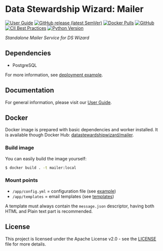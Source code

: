 # Data Stewardship Wizard: Mailer

[![User Guide](https://img.shields.io/badge/docs-User%20Guide-informational)](https://guide.ds-wizard.org)
[![GitHub release (latest SemVer)](https://img.shields.io/github/v/release/ds-wizard/engine-tools)](https://github.com/ds-wizard/engine-tools/releases)
[![Docker Pulls](https://img.shields.io/docker/pulls/datastewardshipwizard/mailer)](https://hub.docker.com/r/datastewardshipwizard/mailer)
[![GitHub](https://img.shields.io/github/license/ds-wizard/engine-tools)](LICENSE)
[![CII Best Practices](https://bestpractices.coreinfrastructure.org/projects/4975/badge)](https://bestpractices.coreinfrastructure.org/projects/4975)
[![Python Version](https://img.shields.io/badge/Python-%E2%89%A5%203.9-blue)](https://python.org)

*Standalone Mailer Service for DS Wizard*

## Dependencies

-  PostgreSQL

For more information, see [deployment example](https://github.com/ds-wizard/dsw-deployment-example).

## Documentation

For general information, please visit our [User Guide](https://guide.ds-wizard.org).

## Docker

Docker image is prepared with basic dependencies and worker installed. It is available though Docker Hub: [datastewardshipwizard/mailer](https://hub.docker.com/r/datastewardshipwizard/mailer).

### Build image

You can easily build the image yourself:

```bash
$ docker build . -t mailer:local
```

### Mount points

- `/app/config.yml` = configuration file (see [example](config.example.yml))
- `/app/templates` = email templates (see [templates](templates))

A template must always contain the `message.json` descriptor, having both HTML and Plain text part is recommended.

## License

This project is licensed under the Apache License v2.0 - see the
[LICENSE](LICENSE) file for more details.

